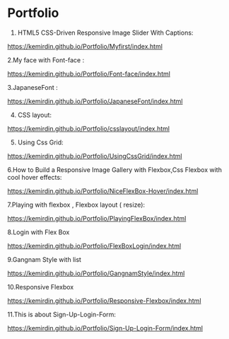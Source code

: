 # Portfolio


1. HTML5 CSS-Driven Responsive Image Slider With Captions:

https://kemirdin.github.io/Portfolio/Myfirst/index.html

2.My face with Font-face :

https://kemirdin.github.io/Portfolio/Font-face/index.html

3.JapaneseFont :

https://kemirdin.github.io/Portfolio/JapaneseFont/index.html

4. CSS layout:

https://kemirdin.github.io/Portfolio/csslayout/index.html

5. Using Css Grid:

https://kemirdin.github.io/Portfolio/UsingCssGrid/index.html

6.How to Build a Responsive Image Gallery with Flexbox,Css Flexbox with cool hover effects:

https://kemirdin.github.io/Portfolio/NiceFlexBox-Hover/index.html

7.Playing with flexbox , Flexbox layout ( resize):

https://kemirdin.github.io/Portfolio/PlayingFlexBox/index.html

8.Login with Flex Box

https://kemirdin.github.io/Portfolio/FlexBoxLogin/index.html

9.Gangnam Style with list 

https://kemirdin.github.io/Portfolio/GangnamStyle/index.html

10.Responsive Flexbox

https://kemirdin.github.io/Portfolio/Responsive-Flexbox/index.html

11.This is about Sign-Up-Login-Form:

https://kemirdin.github.io/Portfolio/Sign-Up-Login-Form/index.html
